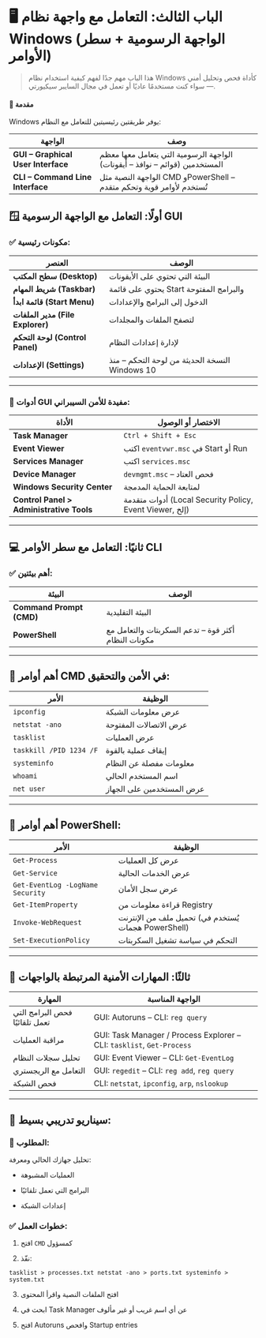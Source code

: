
# 🖥️ **الباب الثالث: التعامل مع واجهة نظام Windows (الواجهة الرسومية + سطر الأوامر)**

> هذا الباب مهم جدًا لفهم كيفية استخدام نظام Windows كأداة فحص وتحليل أمني — سواء كنت مستخدمًا عاديًا أو تعمل في مجال السايبر سيكيورتي.

#### 🧭 **مقدمة**

Windows يوفر طريقتين رئيسيتين للتعامل مع النظام:

|الواجهة|وصف|
|---|---|
|**GUI – Graphical User Interface**|الواجهة الرسومية التي يتعامل معها معظم المستخدمين (قوائم – نوافذ – أيقونات)|
|**CLI – Command Line Interface**|الواجهة النصية مثل CMD وPowerShell – تُستخدم لأوامر قوية وتحكم متقدم|
## 🪟 أولًا: التعامل مع **الواجهة الرسومية GUI**

### ✅ مكونات رئيسية:

|العنصر|الوصف|
|---|---|
|**سطح المكتب (Desktop)**|البيئة التي تحتوي على الأيقونات|
|**شريط المهام (Taskbar)**|يحتوي على قائمة Start والبرامج المفتوحة|
|**قائمة ابدأ (Start Menu)**|الدخول إلى البرامج والإعدادات|
|**مدير الملفات (File Explorer)**|لتصفح الملفات والمجلدات|
|**لوحة التحكم (Control Panel)**|لإدارة إعدادات النظام|
|**الإعدادات (Settings)**|النسخة الحديثة من لوحة التحكم – منذ Windows 10|

---

### 🧰 أدوات GUI مفيدة للأمن السيبراني:

|الأداة|الاختصار أو الوصول|
|---|---|
|**Task Manager**|`Ctrl + Shift + Esc`|
|**Event Viewer**|اكتب `eventvwr.msc` في Start أو Run|
|**Services Manager**|اكتب `services.msc`|
|**Device Manager**|`devmgmt.msc` – فحص العتاد|
|**Windows Security Center**|لمتابعة الحماية المدمجة|
|**Control Panel > Administrative Tools**|أدوات متقدمة (Local Security Policy, Event Viewer, إلخ)|

---

## 💻 ثانيًا: التعامل مع **سطر الأوامر CLI**

### ✅ أهم بيئتين:

|البيئة|الوصف|
|---|---|
|**Command Prompt (CMD)**|البيئة التقليدية|
|**PowerShell**|أكثر قوة – تدعم السكربتات والتعامل مع مكونات النظام|

---

## 🔹 أهم أوامر **CMD** في الأمن والتحقيق:

|الأمر|الوظيفة|
|---|---|
|`ipconfig`|عرض معلومات الشبكة|
|`netstat -ano`|عرض الاتصالات المفتوحة|
|`tasklist`|عرض العمليات|
|`taskkill /PID 1234 /F`|إيقاف عملية بالقوة|
|`systeminfo`|معلومات مفصلة عن النظام|
|`whoami`|اسم المستخدم الحالي|
|`net user`|عرض المستخدمين على الجهاز|

---

## 🔸 أهم أوامر **PowerShell**:

|الأمر|الوظيفة|
|---|---|
|`Get-Process`|عرض كل العمليات|
|`Get-Service`|عرض الخدمات الحالية|
|`Get-EventLog -LogName Security`|عرض سجل الأمان|
|`Get-ItemProperty`|قراءة معلومات من Registry|
|`Invoke-WebRequest`|تحميل ملف من الإنترنت (يُستخدم في هجمات PowerShell)|
|`Set-ExecutionPolicy`|التحكم في سياسة تشغيل السكربتات|

---

## 🔐 ثالثًا: المهارات الأمنية المرتبطة بالواجهات

|المهارة|الواجهة المناسبة|
|---|---|
|فحص البرامج التي تعمل تلقائيًا|GUI: Autoruns – CLI: `reg query`|
|مراقبة العمليات|GUI: Task Manager / Process Explorer – CLI: `tasklist`, `Get-Process`|
|تحليل سجلات النظام|GUI: Event Viewer – CLI: `Get-EventLog`|
|التعامل مع الريجستري|GUI: `regedit` – CLI: `reg add`, `reg query`|
|فحص الشبكة|CLI: `netstat`, `ipconfig`, `arp`, `nslookup`|

---

## 🧪 سيناريو تدريبي بسيط:

### 📌 المطلوب:

تحليل جهازك الحالي ومعرفة:

- العمليات المشبوهة
    
- البرامج التي تعمل تلقائيًا
    
- إعدادات الشبكة
    

### ✅ خطوات العمل:

1. افتح `CMD` كمسؤول
    
2. نفّذ:
```
tasklist > processes.txt netstat -ano > ports.txt systeminfo > system.txt
```

    
3. افتح الملفات النصية واقرأ المحتوى
    
4. ابحث في Task Manager عن أي اسم غريب أو غير مألوف
    
5. افتح Autoruns وافحص Startup entries